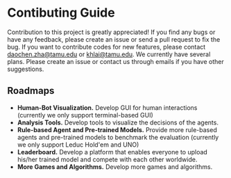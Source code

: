 # Contibuting Guide
Contribution to this project is greatly appreciated! If you find any bugs or have any feedback, please create an issue or send a pull request to fix the bug. If you want to contribute codes for new features, please contact [daochen.zha@tamu.edu](mailto:daochen.zha@tamu.edu) or [khlai@tamu.edu](mailto:khlai@tamu.edu). We currently have several plans. Please create an issue or contact us through emails if you have other suggestions.

## Roadmaps

*   **Human-Bot Visualization.** Develop GUI for human interactions (currently we only support terminal-based GUI)
*   **Analysis Tools.** Develop tools to visualize the decisions of the agents.
*   **Rule-based Agent and Pre-trained Models.** Provide more rule-based agents and pre-trained models to benchmark the evaluation (currently we only support Leduc Hold'em and UNO)
*   **Leaderboard.** Develop a platform that enables everyone to upload his/her trained model and compete with each other worldwide.
*   **More Games and Algorithms.** Develop more games and algorithms.

